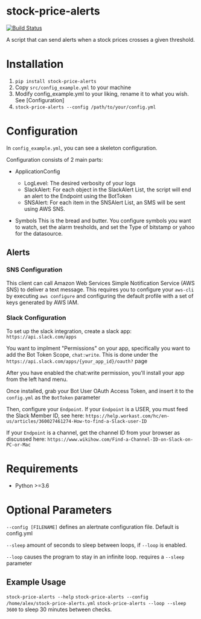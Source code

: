 # stock-price-alerts
[![Build Status](https://travis-ci.com/alex4108/stock_price_alert_system.svg?branch=master)](https://travis-ci.com/alex4108/stock_price_alert_system?branch=master)

A script that can send alerts when a stock prices crosses a given threshold.

# Installation
1. `pip install stock-price-alerts`
2. Copy `src/config_example.yml` to your machine
3. Modify config_example.yml to your liking, rename it to what you wish.  See [Configuration]
4. `stock-price-alerts --config /path/to/your/config.yml`

# Configuration
In `config_example.yml`, you can see a skeleton configuration.

Configuration consists of 2 main parts:

* ApplicationConfig
    * LogLevel: The desired verbosity of your logs
    * SlackAlert: For each object in the SlackAlert List, the script will end an alert to the Endpoint using the BotToken
    * SNSAlert: For each item in the SNSAlert List, an SMS will be sent using AWS SNS.

* Symbols
    This is the bread and butter.  You configure symbols you want to watch, set the alarm tresholds, and set the Type of bitstamp or yahoo for the datasource.
    

## Alerts

### SNS Configuration

This client can call Amazon Web Services Simple Notification Service (AWS SNS) to deliver a text message.
This requires you to configure your `aws-cli` by executing `aws configure` and configuring the default profile with a set of keys generated by AWS IAM.

### Slack Configuration

To set up the slack integration, create a slack app: `https://api.slack.com/apps`

You want to implment "Permissions" on your app, specifically you want to add the Bot Token Scope, `chat:write`.  This is done under the `https://api.slack.com/apps/{your_app_id}/oauth?` page

After you have enabled the chat:write permission, you'll install your app from the left hand menu.

Once installed, grab your Bot User OAuth Access Token, and insert it to the `config.yml` as the `BotToken` parameter

Then, configure your `Endpoint`.
If your `Endpoint` is a USER, you must feed the Slack Member ID, see here: `https://help.workast.com/hc/en-us/articles/360027461274-How-to-find-a-Slack-user-ID`

If your `Endpoint` is a channel, get the channel ID from your browser as discussed here: `https://www.wikihow.com/Find-a-Channel-ID-on-Slack-on-PC-or-Mac`

# Requirements
* Python >=3.6

# Optional Parameters

`--config [FILENAME]` defines an alertnate configuration file.  Default is config.yml

`--sleep` amount of seconds to sleep between loops, if `--loop` is enabled.

`--loop` causes the program to stay in an infinite loop.  requires a `--sleep` parameter

## Example Usage

`stock-price-alerts --help`
`stock-price-alerts --config /home/alex/stock-price-alerts.yml`
`stock-price-alerts --loop --sleep 3600` to sleep 30 minutes between checks.
